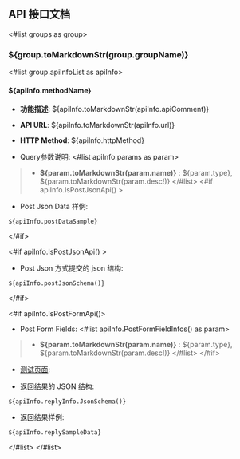 ## API 接口文档
<#list groups as group>
### ${group.toMarkdownStr(group.groupName)}
<#list group.apiInfoList as apiInfo>
#### ${apiInfo.methodName}
* **功能描述**: ${apiInfo.toMarkdownStr(apiInfo.apiComment)}
* **API URL**: ${apiInfo.toMarkdownStr(apiInfo.url)}
* **HTTP Method**: ${apiInfo.httpMethod}

* Query参数说明:
<#list apiInfo.params as param>
> * **${param.toMarkdownStr(param.name)}** : ${param.type}, ${param.toMarkdownStr(param.desc!)}
</#list>
<#if apiInfo.IsPostJsonApi() >
* Post Json Data 样例:

```
${apiInfo.postDataSample}
```
</#if>

<#if apiInfo.IsPostJsonApi() >
* Post Json 方式提交的 json 结构:
```
${apiInfo.postJsonSchema()}
```
</#if>

<#if apiInfo.IsPostFormApi()>
* Post Form Fields:
    <#list apiInfo.PostFormFieldInfos() as param>
> * **${param.toMarkdownStr(param.name)}** : ${param.type}, ${param.toMarkdownStr(param.desc!)}
    </#list>
</#if>

* <a href="${apiInfo.TestPage()}" target="_blank">测试页面</a>:

* 返回结果的 JSON 结构:

```
${apiInfo.replyInfo.JsonSchema()}
```

* 返回结果样例:

```
${apiInfo.replySampleData}
```
</#list>
</#list>
